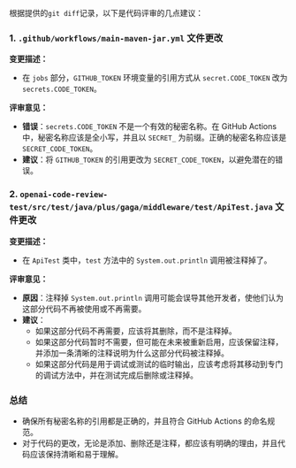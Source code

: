 根据提供的`git diff`记录，以下是代码评审的几点建议：

### 1. `.github/workflows/main-maven-jar.yml` 文件更改

**变更描述：**
- 在 `jobs` 部分，`GITHUB_TOKEN` 环境变量的引用方式从 `secret.CODE_TOKEN` 改为 `secrets.CODE_TOKEN`。

**评审意见：**
- **错误**：`secrets.CODE_TOKEN` 不是一个有效的秘密名称。在 GitHub Actions 中，秘密名称应该是全小写，并且以 `SECRET_` 为前缀。正确的秘密名称应该是 `SECRET_CODE_TOKEN`。
- **建议**：将 `GITHUB_TOKEN` 的引用更改为 `SECRET_CODE_TOKEN`，以避免潜在的错误。

### 2. `openai-code-review-test/src/test/java/plus/gaga/middleware/test/ApiTest.java` 文件更改

**变更描述：**
- 在 `ApiTest` 类中，`test` 方法中的 `System.out.println` 调用被注释掉了。

**评审意见：**
- **原因**：注释掉 `System.out.println` 调用可能会误导其他开发者，使他们认为这部分代码不再被使用或不再需要。
- **建议**：
  - 如果这部分代码不再需要，应该将其删除，而不是注释掉。
  - 如果这部分代码暂时不需要，但可能在未来被重新启用，应该保留注释，并添加一条清晰的注释说明为什么这部分代码被注释掉。
  - 如果这部分代码是用于调试或测试的临时输出，应该考虑将其移动到专门的调试方法中，并在测试完成后删除或注释掉。

### 总结
- 确保所有秘密名称的引用都是正确的，并且符合 GitHub Actions 的命名规范。
- 对于代码的更改，无论是添加、删除还是注释，都应该有明确的理由，并且代码应该保持清晰和易于理解。